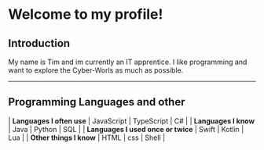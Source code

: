 # **Welcome to my profile!**

## Introduction
My name is Tim and im currently an IT apprentice. I like programming and want to explore the Cyber-Worls as much as possible. 

---
## Programming Languages and other
| **Languages I often use** | JavaScript | TypeScript | C# |
| **Languages I know** | Java | Python | SQL | 
| **Languages I used once or twice** |  Swift | Kotlin | Lua |
| **Other things I know** | HTML | css | Shell |

<!--
**Minion4242/Minion4242** is a ✨ _special_ ✨ repository because its `README.md` (this file) appears on your GitHub profile.

Here are some ideas to get you started:

- 🔭 I’m currently working on ...
- 🌱 I’m currently learning ...
- 👯 I’m looking to collaborate on ...
- 🤔 I’m looking for help with ...
- 💬 Ask me about ...
- 📫 How to reach me: ...
- 😄 Pronouns: ...
- ⚡ Fun fact: ...
-->
